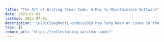 ```yaml
---
title: "The Art of Writing Clean Code: A Key to Maintainable Software"
date: 2023-07-01
lastmod: 2023-07-01
description: "\u201CSpaghetti code\u201D has long been an issue in the field of software development. Many developers have discovered the difficulty with deciphering complex tangles of code, which leads to increased delays and frustration for everyone involved."
tags: []
remote_url: "https://reflectoring.io/clean-code/"
---
```

